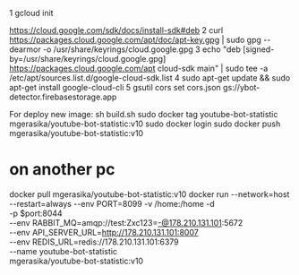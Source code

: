 1 gcloud init

https://cloud.google.com/sdk/docs/install-sdk#deb
2 curl https://packages.cloud.google.com/apt/doc/apt-key.gpg | sudo gpg --dearmor -o /usr/share/keyrings/cloud.google.gpg
3 echo "deb [signed-by=/usr/share/keyrings/cloud.google.gpg] https://packages.cloud.google.com/apt cloud-sdk main" | sudo tee -a /etc/apt/sources.list.d/google-cloud-sdk.list
4 sudo apt-get update && sudo apt-get install google-cloud-cli
5 gsutil cors set cors.json gs://ybot-detector.firebasestorage.app




For deploy new image:
sh build.sh
sudo docker tag youtube-bot-statistic mgerasika/youtube-bot-statistic:v10
sudo docker login
sudo docker push mgerasika/youtube-bot-statistic:v10

# on another pc
docker pull mgerasika/youtube-bot-statistic:v10
docker run --network=host --restart=always --env PORT=8099 -v /home:/home -d \
  -p $port:8044 \
  --env RABBIT_MQ=amqp://test:Zxc123=-@178.210.131.101:5672 \
  --env API_SERVER_URL=http://178.210.131.101:8007 \
  --env REDIS_URL=redis://178.210.131.101:6379 \
  --name youtube-bot-statistic \
  mgerasika/youtube-bot-statistic:v10